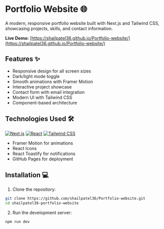 # Portfolio Website 🌐

A modern, responsive portfolio website built with Next.js and Tailwind CSS, showcasing projects, skills, and contact information.

**Live Demo:** [https://shailpatel36.github.io/Portfolio-website/](https://shailpatel36.github.io/Portfolio-website/)

## Features ✨
- Responsive design for all screen sizes
- Dark/light mode toggle
- Smooth animations with Framer Motion
- Interactive project showcase
- Contact form with email integration
- Modern UI with Tailwind CSS
- Component-based architecture

## Technologies Used 🛠️
[![Next.js](https://img.shields.io/badge/Next.js-000000?style=for-the-badge&logo=next.js&logoColor=white)](https://nextjs.org/)
[![React](https://img.shields.io/badge/React-61DAFB?style=for-the-badge&logo=react&logoColor=black)](https://react.dev/)
[![Tailwind CSS](https://img.shields.io/badge/Tailwind_CSS-06B6D4?style=for-the-badge&logo=tailwind-css&logoColor=white)](https://tailwindcss.com/)

- Framer Motion for animations
- React Icons
- React Toastify for notifications
- GitHub Pages for deployment

## Installation 💻

1. Clone the repository:
```bash
git clone https://github.com/shailpatel36/Portfolio-website.git
cd shailpatel36-portfolio-website
```

2. Run the development server:
```bash
npm run dev
```

